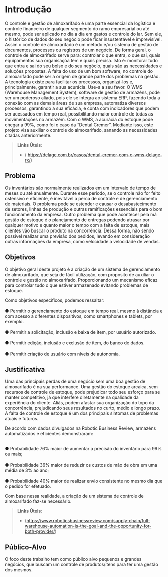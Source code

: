 # Introdução

O controle e gestão de almoxarifado é uma parte essencial da logística e controle financeiro de qualquer segmento do ramo empresarial ou até mesmo, pode ser aplicado no dia a dia em gastos e controle do lar. Sem ele, o histórico de dados do seu negócio pode ficar insustentável e imprevisível. Assim o controle de almoxarifado é um método e/ou sistema de gestão de documentos, processos ou registros de um negócio. De forma geral, o controle de almoxarifado serve para: controlar o que entra, o que sai, quais equipamentos sua organisaçõa tem e quais precisa. Isto é: monitorar tudo que entra e sai do seu bolso e do seu negócio, quais são as necessidades e soluções propostas.
A falta do uso de um bom software, no controle do almoxarifado pode ser a origem de grande parte dos problemas na gestão.
A tecnologia existe para facilitar os processos, organizá-los e, principalmente, garantir a sua acurácia. Use-a a seu favor. O WMS (Warehouse Management System), software de gestão de armazéns, pode ser um poderoso aliado, pois ele se integra ao sistema ERP, fazendo toda a conexão com as demais áreas de sua empresa, automatiza diversos processos, garantindo a sua eficácia, e conta com indicadores que podem ser acessados em tempo real, possibilitando maior controle de todas as movimentações no armazém. Com o WMS, a acurácia do estoque pode chegar a 99%, como foi o caso da “Dental Cremer”. Mediante isso, este projeto visa auxiliar o controle do almoxarifado, sanando as necessidades citadas anteriormente.

> **Links Úteis**:
> - ( https://delage.com.br/casos/dental-cremer-com-o-wms-delage-rx/)

## Problema
Os inventários são normalmente realizados em um intervalo de tempo de meses ou até anualmente. Durante esse período, se o controle não for feito ostensivo e eficiente, é inevitável a perca de controle e de gerenciamento de materiais. O problema pode se estender e causar o desabastecimento de setores, linhas de produção e outras ramificações essenciais para o bom funcionamento da empresa.  Outro problema que pode acontecer pela má gestão de estoque é o planejamento de entregas podendo atrasar por qualquer motivo e quanto maior o tempo com a falta de estoque, mais clientes vão buscar o produto na concorrência. Dessa forma, não sendo possível realizar uma previsão dos pedidos, levando em consideração outras informações da empresa, como velocidade a velocidade de vendas.

## Objetivos

O objetivo geral deste projeto é a criação de um sistema de gerenciamento de almoxarifado, que seja de fácil utilização, com proposito de auxiliar o controle e gestão no almoxarifado. Proporcionando um mecanismo eficaz para controlar tudo o que estiver armazenado evitando problemas de estoque.

Como objetivos específicos, podemos ressaltar:<br>
<br> ● Permitir o gerenciamento do estoque em tempo real, mesmo à distância e com acesso a diferentes dispositivos, como smartphones e tablets, por exemplo.<br>
<br> ● Permitir a solicitação, inclusão e baixa de item, por usuário autorizado.<br>
<br> ● Permitir edição, inclusão e exclusão de item, do banco de dados.<br>
<br> ● Permitir criação de usuário com níveis de autonomia.<br>

## Justificativa

Uma das principais perdas de uma negócio sem uma boa gestão de almoxarifado é na sua performance. 
Uma gestão do estoque arcaica, sem recursos de controle de estoque, pode prejudicar todo seu esforço para se manter competitivo, já que interfere diretamente na qualidade da experiência do cliente. Aliás, podem afastar sua organização do topo da concorrência, prejudicando seus resultados no curto, médio e longo prazo. A falta de controle de estoque é um dos principais sintomas de problemas atuais e futuros.

De acordo com dados divulgados na Robotic Business Review, armazéns automatizados e eficientes demonstraram:

<br> ● Probabilidade 76% maior de aumentar a precisão do inventário para 99% ou mais;<br>
<br> ● Probabilidade 36% maior de reduzir os custos de mão de obra em uma média de 3% ao ano;<br>
<br> ● Probabilidade 40% maior de realizar envio consistente no mesmo dia que o pedido for efetuado.<br>

Com base nessa realidade, a criação de um sistema de controle de almoxarifado faz-se necessário.

> **Links Úteis**:
> - (https://www.roboticsbusinessreview.com/supply-chain/full-warehouse-automation-is-the-goal-and-the-opportunity-for-both-provider/)

## Público-Alvo

O foco deste trabalho tem como público alvo pequenos e grandes negócios, que buscam um controle de produtos/itens para ter uma gestão dos mesmos.
